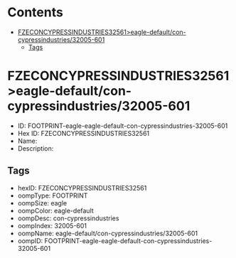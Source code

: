 



Contents
========

* [FZECONCYPRESSINDUSTRIES32561>eagle-default/con-cypressindustries/32005-601](#fzeconcypressindustries32561eagle-defaultcon-cypressindustries32005-601)
	* [Tags](#tags)

# FZECONCYPRESSINDUSTRIES32561>eagle-default/con-cypressindustries/32005-601

- ID: FOOTPRINT-eagle-eagle-default-con-cypressindustries-32005-601
- Hex ID: FZECONCYPRESSINDUSTRIES32561
- Name: 
- Description: 

## Tags

- hexID: FZECONCYPRESSINDUSTRIES32561
- oompType: FOOTPRINT
- oompSize: eagle
- oompColor: eagle-default
- oompDesc: con-cypressindustries
- oompIndex: 32005-601
- oompName: eagle-default/con-cypressindustries/32005-601
- oompID: FOOTPRINT-eagle-eagle-default-con-cypressindustries-32005-601
